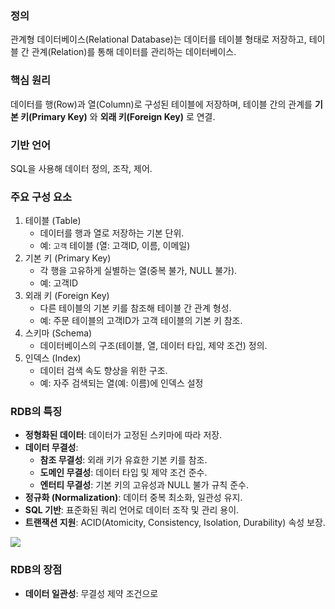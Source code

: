 ### 정의

관계형 데이터베이스(Relational Database)는 데이터를 테이블 형태로 저장하고, 테이블 간 관계(Relation)를 통해 데이터를 관리하는 데이터베이스.

### 핵심 원리

데이터를 행(Row)과 열(Column)로 구성된 테이블에 저장하며, 테이블 간의 관계를 **기본 키(Primary Key)** 와 **외래 키(Foreign Key)** 로 연결.

### 기반 언어

SQL을 사용해 데이터 정의, 조작, 제어.

### 주요 구성 요소

1. 테이블 (Table)
	- 데이터를 행과 열로 저장하는 기본 단위.
	- 예: `고객` 테이블 (열: 고객ID, 이름, 이메일)
2. 기본 키 (Primary Key)
	- 각 행을 고유하게 실별하는 열(중복 불가, NULL 불가).
	- 예: 고객ID
3. 외래 키 (Foreign Key)
	- 다른 테이블의 기본 키를 참조해 테이블 간 관계 형성.
	- 예: 주문 테이블의 고객ID가 고객 테이블의 기본 키 참조.
4. 스키마 (Schema)
	- 데이터베이스의 구조(테이블, 열, 데이터 타입, 제약 조건) 정의.
5. 인덱스 (Index)
	- 데이터 검색 속도 향상을 위한 구조.
	- 예: 자주 검색되는 열(예: 이름)에 인덱스 설정

### RDB의 특징

- **정형화된 데이터**: 데이터가 고정된 스키마에 따라 저장.
- **데이터 무결성**:
	- **참조 무결성**: 외래 키가 유효한 기본 키를 참조.
	- **도메인 무결성**: 데이터 타입 및 제약 조건 준수.
	- **엔터티 무결성**: 기본 키의 고유성과 NULL 불가 규칙 준수.
- **정규화 (Normalization)**: 데이터 중복 최소화, 일관성 유지.
- **SQL 기반**: 표준화된 쿼리 언어로 데이터 조작 및 관리 용이.
- **트랜잭션 지원**: ACID(Atomicity, Consistency, Isolation, Durability) 속성 보장.

![](https://i.imgur.com/RPx0SiI.png)

### RDB의 장점

- **데이터 일관성**: 무결성 제약 조건으로 
